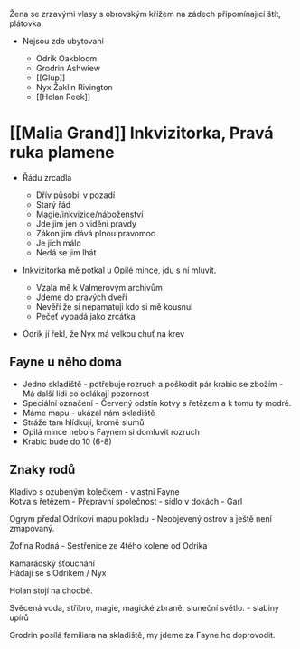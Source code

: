 Žena se zrzavými vlasy s obrovským křížem na zádech připomínající štít, plátovka.

- Nejsou zde ubytovaní
    
    - Odrik Oakbloom
    - Grodrin Ashwiew
    - [[Glup]]
    - Nyx Žaklin Rivington
    - [[Holan Reek]]
 
# [[Malia Grand]] Inkvizitorka, Pravá ruka plamene

- Řádu zrcadla
    
    - Dřív působil v pozadí
    - Starý řád
    - Magie/inkvizice/náboženství
    - Jde jim jen o vidění pravdy
    - Zákon jim dává plnou pravomoc
    - Je jich málo
    - Nedá se jim lhát
- Inkvizitorka mě potkal u Opilé mince, jdu s ní mluvit.
    
    - Vzala mě k Valmerovým archivům
    - Jdeme do pravých dveří
    - Nevěří že si nepamatuji kdo si mě kousnul
    - Pečeť vypadá jako zrcátka
- Odrik jí řekl, že Nyx má velkou chuť na krev
   

## Fayne u něho doma

- Jedno skladiště - potřebuje rozruch a poškodit pár krabic se zbožím - Má další lidi co odlákají pozornost
- Speciální označení - Červený odstín kotvy s řetězem a k tomu ty modré.
- Máme mapu - ukázal nám skladiště
- Stráže tam hlídkují, kromě slumů
- Opilá mince nebo s Faynem si domluvit rozruch
- Krabic bude do 10 (6-8)
 
## Znaky rodů

Kladivo s ozubeným kolečkem - vlastní Fayne  
Kotva s řetězem - Přepravní společnost - sídlo v dokách - Garl
 
Ogrym předal Odrikovi mapu pokladu - Neobjevený ostrov a ještě není zmapovaný.
 
Žofina Rodná - Sestřenice ze 4tého kolene od Odrika
 
Kamarádský šťouchání  
Hádají se s Odrikem / Nyx
 
Holan stojí na chodbě.
 
Svěcená voda, stříbro, magie, magické zbraně, sluneční světlo. - slabiny upírů
 
Grodrin posílá familiara na skladiště, my jdeme za Fayne ho doprovodit.